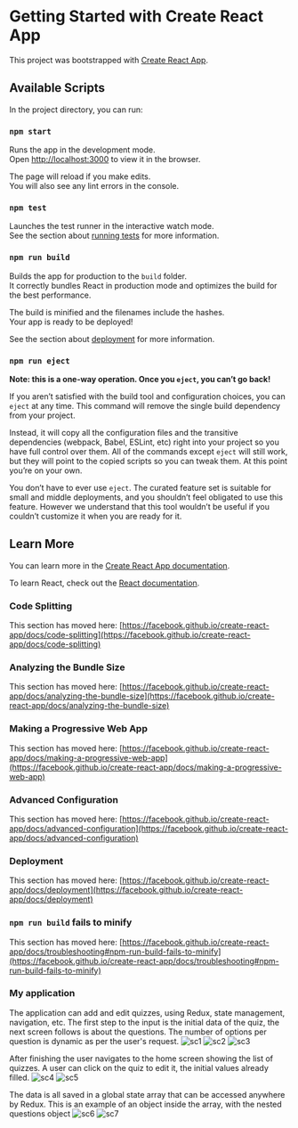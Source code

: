 # Getting Started with Create React App

This project was bootstrapped with [Create React App](https://github.com/facebook/create-react-app).

## Available Scripts

In the project directory, you can run:

### `npm start`

Runs the app in the development mode.\
Open [http://localhost:3000](http://localhost:3000) to view it in the browser.

The page will reload if you make edits.\
You will also see any lint errors in the console.

### `npm test`

Launches the test runner in the interactive watch mode.\
See the section about [running tests](https://facebook.github.io/create-react-app/docs/running-tests) for more information.

### `npm run build`

Builds the app for production to the `build` folder.\
It correctly bundles React in production mode and optimizes the build for the best performance.

The build is minified and the filenames include the hashes.\
Your app is ready to be deployed!

See the section about [deployment](https://facebook.github.io/create-react-app/docs/deployment) for more information.

### `npm run eject`

**Note: this is a one-way operation. Once you `eject`, you can’t go back!**

If you aren’t satisfied with the build tool and configuration choices, you can `eject` at any time. This command will remove the single build dependency from your project.

Instead, it will copy all the configuration files and the transitive dependencies (webpack, Babel, ESLint, etc) right into your project so you have full control over them. All of the commands except `eject` will still work, but they will point to the copied scripts so you can tweak them. At this point you’re on your own.

You don’t have to ever use `eject`. The curated feature set is suitable for small and middle deployments, and you shouldn’t feel obligated to use this feature. However we understand that this tool wouldn’t be useful if you couldn’t customize it when you are ready for it.

## Learn More

You can learn more in the [Create React App documentation](https://facebook.github.io/create-react-app/docs/getting-started).

To learn React, check out the [React documentation](https://reactjs.org/).

### Code Splitting

This section has moved here: [https://facebook.github.io/create-react-app/docs/code-splitting](https://facebook.github.io/create-react-app/docs/code-splitting)

### Analyzing the Bundle Size

This section has moved here: [https://facebook.github.io/create-react-app/docs/analyzing-the-bundle-size](https://facebook.github.io/create-react-app/docs/analyzing-the-bundle-size)

### Making a Progressive Web App

This section has moved here: [https://facebook.github.io/create-react-app/docs/making-a-progressive-web-app](https://facebook.github.io/create-react-app/docs/making-a-progressive-web-app)

### Advanced Configuration

This section has moved here: [https://facebook.github.io/create-react-app/docs/advanced-configuration](https://facebook.github.io/create-react-app/docs/advanced-configuration)

### Deployment

This section has moved here: [https://facebook.github.io/create-react-app/docs/deployment](https://facebook.github.io/create-react-app/docs/deployment)

### `npm run build` fails to minify

This section has moved here: [https://facebook.github.io/create-react-app/docs/troubleshooting#npm-run-build-fails-to-minify](https://facebook.github.io/create-react-app/docs/troubleshooting#npm-run-build-fails-to-minify)

### My application

The application can add and edit quizzes, using Redux, state management, navigation, etc.
The first step to the input is the initial data of the quiz, the next screen follows is about the questions.
The number of options per question is dynamic as per the user's request.
![sc1](https://user-images.githubusercontent.com/66166781/134790189-cc8e00b7-1660-4d7c-9285-fdab8f53e628.PNG)
![sc2](https://user-images.githubusercontent.com/66166781/134790208-d5962f5f-a906-4456-9a78-4d3281a47ed3.PNG)
![sc3](https://user-images.githubusercontent.com/66166781/134790212-0f2c25f5-50d2-4418-b99e-f95c802a03ba.PNG)

After finishing the user navigates to the home screen showing the list of quizzes. 
A user can click on the quiz to edit it, the initial values already filled. 
![sc4](https://user-images.githubusercontent.com/66166781/134790227-ff852452-3a50-49fc-b782-c1963ef3e09a.PNG)
![sc5](https://user-images.githubusercontent.com/66166781/134790232-8a7fffb0-e438-4a28-82e4-41f36e97432d.PNG)

The data is all saved in a global state array that can be accessed anywhere by Redux. This is an example of an object inside the array, with the nested questions object
![sc6](https://user-images.githubusercontent.com/66166781/134790270-05463ce2-3757-4e4f-8d17-1b730c3baf62.PNG)
![sc7](https://user-images.githubusercontent.com/66166781/134790274-7765cbe2-6db4-4ed5-a4ca-c676ae20b03b.PNG)


